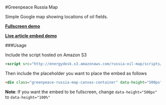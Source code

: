 #Greenpeace Russia Map

Simple Google map showing locations of oil fields.

**[Fullscreen demo](http://energydesk.s3.amazonaws.com/russia-oil-map/index.html)**

**[Live article embed demo](http://www.greenpeace.org.uk/newsdesk/energy/analysis/which-western-energy-giants-are-most-exposed-risk-their-investments-russia)**

###Usage

Include the script hosted on Amazon S3

```html
<script src="http://energydesk.s3.amazonaws.com/russia-oil-map/scripts/main.min.js"></script>
```

Then include the placeholder you want to place the embed as follows

```html
<div class="greenpeace-russia-map-canvas-container" data-height="500px"></div>
```

**Note**: If you want the embed to be fullscreen, change `data-height="500px"` to `data-height="100%"`
